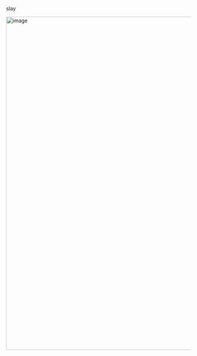 slay


<img width="1919" height="906" alt="image" src="https://github.com/user-attachments/assets/f69bae58-ad43-42ad-bf4b-d217ac462f8c" />
